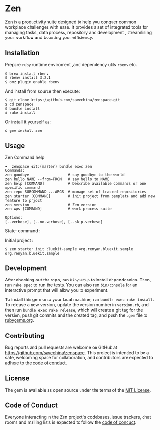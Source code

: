 # Zen

Zen is a productivity suite designed to help you conquer common workplace challenges with ease. It provides a set of integrated tools for managing tasks, data process, repository and development , streamlining your workflow and boosting your efficiency.

## Installation

Prepare `ruby` runtime enviroment ,and dependency utils `rbenv` etc.

    $ brew install rbenv 
    $ rbenv install 3.2.1
    $ omz plugin enable rbenv

And install from source then execute:

    $ git clone https://github.com/savechina/zenspace.git
    $ cd zenspace
    $ bundle install
    $ rake install

Or install it yourself as:

    $ gem install zen

## Usage

Zen Command help

    ➜  zenspace git:(master) bundle exec zen
    Commands:
    zen goodbye                  # say goodbye to the world
    zen hello NAME --from=FROM   # say hello to NAME
    zen help [COMMAND]           # Describe available commands or one specific command
    zen repo SUBCOMMAND ...ARGS  # manage set of tracked repositories
    zen starter [COMMAND]        # init project from template and add new feature to prjoct
    zen version                  # Zen version
    zen wps [COMMAND]            # work process suite

    Options:
    [--verbose], [--no-verbose], [--skip-verbose]


Stater command :

Initial project :

    $ zen starter init bluekit-sample org.renyan.bluekit.sample  org.renyan.bluekit.sample




## Development

After checking out the repo, run `bin/setup` to install dependencies. Then, run `rake spec` to run the tests. You can also run `bin/console` for an interactive prompt that will allow you to experiment.

To install this gem onto your local machine, run `bundle exec rake install`. To release a new version, update the version number in `version.rb`, and then run `bundle exec rake release`, which will create a git tag for the version, push git commits and the created tag, and push the `.gem` file to [rubygems.org](https://rubygems.org).

## Contributing

Bug reports and pull requests are welcome on GitHub at https://github.com/savechina/zenspace. This project is intended to be a safe, welcoming space for collaboration, and contributors are expected to adhere to the [code of conduct](https://github.com/savechina/zenspace/blob/master/CODE_OF_CONDUCT.md).

## License

The gem is available as open source under the terms of the [MIT License](https://opensource.org/licenses/MIT).

## Code of Conduct

Everyone interacting in the Zen project's codebases, issue trackers, chat rooms and mailing lists is expected to follow the [code of conduct](https://github.com/savechina/zenspace/blob/master/CODE_OF_CONDUCT.md).
